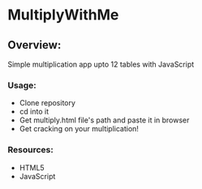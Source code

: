 # MultiplyWithMe

## Overview:

Simple multiplication app upto 12 tables with JavaScript

### Usage:

* Clone repository
* cd into it
* Get multiply.html file's path and paste it in browser
* Get cracking on your multiplication!

### Resources:

* HTML5
* JavaScript
